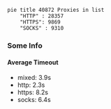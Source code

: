 
```mermaid
pie title 40872 Proxies in list
    "HTTP" : 28357
    "HTTPS": 9869
    "SOCKS" : 9310
```

### Some Info
#### Average Timeout

- mixed: 3.9s
- http: 2.3s
- https: 8.2s
- socks: 6.4s